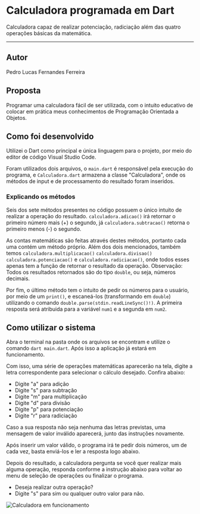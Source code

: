 # Calculadora programada em Dart
Calculadora capaz de realizar potenciação, radiciação além das quatro operações básicas da matemática.

***

## Autor
Pedro Lucas Fernandes Ferreira

## Proposta
Programar uma calculadora fácil de ser utilizada, com o intuito educativo de colocar em prática meus conhecimentos de Programação Orientada a Objetos.

## Como foi desenvolvido
Utilizei o Dart como principal e única linguagem para o projeto, por meio do editor de código Visual Studio Code.

Foram utilizados dois arquivos, o ``main.dart`` é responsável pela execução do programa, e ``Calculadora.dart`` armazena a classe "Calculadora", onde os métodos de input e de processamento do resultado foram inseridos.

### Explicando os métodos
Seis dos sete métodos presentes no código possuem o único intuito de realizar a operação do resultado. ``calculadora.adicao()`` irá retornar o primeiro número mais (+) o segundo, já ``calculadora.subtracao()`` retorna o primeiro menos (-) o segundo.

As contas matemáticas são feitas através destes métodos, portanto cada uma contém um método próprio. Além dos dois mencionados, também temos ``calculadora.multiplicacao()`` ``calculadora.divisao()`` ``calculadora.potenciacao()`` e ``calculadora.radiciacao()``, onde todos esses apenas tem a função de retornar o resultado da operação.
Observação: Todos os resultados retornados são do tipo ``double``, ou seja, números decimais.

Por fim, o último método tem o intuito de pedir os números para o usuário, por meio de um ``print()``, e escaneá-los (transformando em ``double``) utilizando o comando ``double.parse(stdin.readLineSync()!)``. A primeira resposta será atribuida para a variável ``num1`` e a segunda em ``num2``.

## Como utilizar o sistema
Abra o terminal na pasta onde os arquivos se encontram e utilize o comando ``dart main.dart``. Após isso a aplicação já estará em funcionamento.

Com isso, uma série de operações matemáticas aparecerão na tela, digite a letra correspondente para selecionar o cálculo desejado. Confira abaixo:
- Digite "a" para adição
- Digite "s" para subtração
- Digite "m" para multiplicação
- Digite "d" para divisão
- Digite "p" para potenciação
- Digite "r" para radiciação

Caso a sua resposta não seja nenhuma das letras previstas, uma mensagem de valor inválido aparecerá, junto das instruções novamente.

Após inserir um valor válido, o programa irá te pedir dois números, um de cada vez, basta enviá-los e ler a resposta logo abaixo.

Depois do resultado, a calculadora pergunta se você quer realizar mais alguma operação, responda conforme a instrução abaixo para voltar ao menu de seleção de operações ou finalizar o programa.
- Deseja realizar outra operação?
- Digite "s" para sim ou qualquer outro valor para não.

![Calculadora em funcionamento](https://i.imgur.com/WaYff32.png)